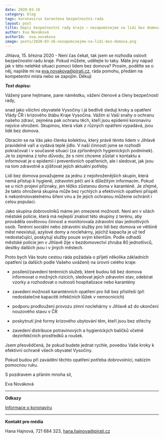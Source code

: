 ```yaml
---
date: 2020-03-16
category: blog
tags: koronavirus karantena bezpečnostní-rada
layout: post
title: Dopis bezpečnostní rady kraje – nezapomínejme na lidi bez domova
author: Eva Nováková
authorId:  eva.novakova
image: posts/2020-03-16-nezapominejme-na-lidi-bez-domova.png
---
```


Jihlava, 15. března 2020 - Není čas čekat, tak jsem se rozhodla oslovit bezpečnostní radu kraje. Pokud můžete, udělejte to taky. Máte jiný nápad jak v této nelehké situaci pomoci lidem bez domova? Prosím, podělte se o něj, napište mi na eva.novakova@pirati.cz, ráda pomohu, předám na kompetentní místa nebo se zapojím. Děkuji

***Text dopisu:***

Vážený pane hejtmane, pane náměstku, vážení členové a členy bezpečností rady,

snad jako všichni obyvatelé Vysočiny i já bedlivě sleduji kroky a opatření Vlády ČR i krizového štábu Kraje Vysočina. Vážím si Vaší snahy o ochranu našeho zdraví, zejména pak ochranu těch, kteří jsou epidemií koronaviru nejvíce ohroženi. Skupinou, která však z různých opatření vypadává, jsou lidé bez domova.

Obracím se na Vás jako členka kolektivu, který právě těmto lidem v Jihlavě pravidelně vaří a vydává teplé jídlo. V naší činnosti jsme se rozhodli pokračovat i v současné situaci (za zpřísněných hygienických podmínek). Je to zejména z toho důvodu, že s nimi chceme zůstat v kontaktu a informovat je o epidemii i preventivních opatřeních, ale i sledovat, jak jsou na tom zdravotně a zjišťovat jejich aktuální potřeby.

Lidi bez domova považujeme za jednu z nejohroženějších skupin, která nemá přístup k hygieně, zdravotní péči ani k důležitým informacím. Pokud se u nich projeví příznaky, jen těžko zůstanou doma v karanténě. Je zřejmé, že takto ohrožená skupina může bez rychlých a efektivních opatření přispět k nekontrolovatelnému šíření viru a že jejich ochranou můžeme ochránit i celou populaci.

Jako skupina dobrovolníků máme jen omezené možnosti. Není ani v silách městské policie, která má nejlepší znalost této skupiny z terénu, aby prováděla osvětovou činnost a monitorovala zdravotní stav jednotlivých osob. Terénní sociální nebo zdravotní služby pro lidi bez domova ve většině měst neexistují, azylové domy a noclehárny, jejichž kapacita je už teď nedostačující, poskytují služby pouze svým klientům. Podle odhadů městské policie jen v Jihlavě žije v bezdomovectví zhruba 80 jednotlivců, desítky dalších jsou i v jiných městech.

Proto bych Vás touto cestou ráda požádala o přijetí několika základních opatření (a dalších podle Vašeho uvážení) na úrovni celého kraje:

-	posílení/zavedení terénních služeb, které budou lidi bez domova informovat o možných rizicích, sledovat jejich zdravotní stav, odebírat vzorky a rozhodovat o nutnosti hospitalizace nebo karantény

-	zavedení možnosti karanténních opatření pro lidi bez přístřeší (při nedostatečné kapacitě infekčních lůžek v nemocnicích)

-	podporu prodloužení provozu zimní noclehárny v Jihlavě až do ukončení nouzového stavu v ČR

-	poskytnutí jiné formy krizového ubytování těm, kteří jsou bez střechy

-	zavedení distribuce potravinových a hygienických balíčků včetně dezinfekčních prostředků a roušek.

Jsem přesvědčená, že pokud budete jednat rychle, povedou Vaše kroky k efektivní ochraně všech obyvatel Vysočiny.

Pokud budou při zavádění těchto opatření potřeba dobrovolníci, nabízím pomocnou ruku.

S pozdravem a přáním mnoha sil,

Eva Nováková  
 
---

**Odkazy**

[Informace o koronaviru](https://koronavirus.mzcr.cz)

---

**Kontakt pro média**

Hana Hajnová, 721 684 323, <hana.hajnova@pirati.cz>
